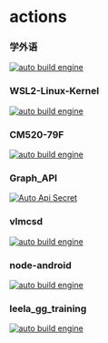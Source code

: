 # actions

### 学外语
[![auto build engine](https://github.com/ActiveIce/xuewaiyu/workflows/auto%20build%20engine/badge.svg)](https://github.com/ActiveIce/xuewaiyu/actions)

### WSL2-Linux-Kernel
[![auto build engine](https://github.com/ActiveIce/WSL2-Linux-Kernel/workflows/auto%20build%20engine/badge.svg)](https://github.com/ActiveIce/WSL2-Linux-Kernel/actions)

### CM520-79F
[![auto build engine](https://github.com/ActiveIce/CM520-79F/workflows/auto%20build%20engine/badge.svg)](https://github.com/ActiveIce/CM520-79F/actions)

### Graph_API
[![Auto Api Secret](https://github.com/ActiveIce/Graph_API/workflows/Auto%20Api%20Secret/badge.svg)](https://github.com/ActiveIce/Graph_API/actions)

### vlmcsd
[![auto build engine](https://github.com/ActiveIce/vlmcsd/workflows/auto%20build%20engine/badge.svg)](https://github.com/ActiveIce/vlmcsd/actions)

### node-android
[![auto build engine](https://github.com/ActiveIce/node-android/workflows/auto%20build%20engine/badge.svg)](https://github.com/ActiveIce/node-android/actions)

### leela_gg_training
[![auto build engine](https://github.com/ActiveIce/leela_gg_training/workflows/auto%20build%20engine/badge.svg)](https://github.com/ActiveIce/leela_gg_training/actions)
